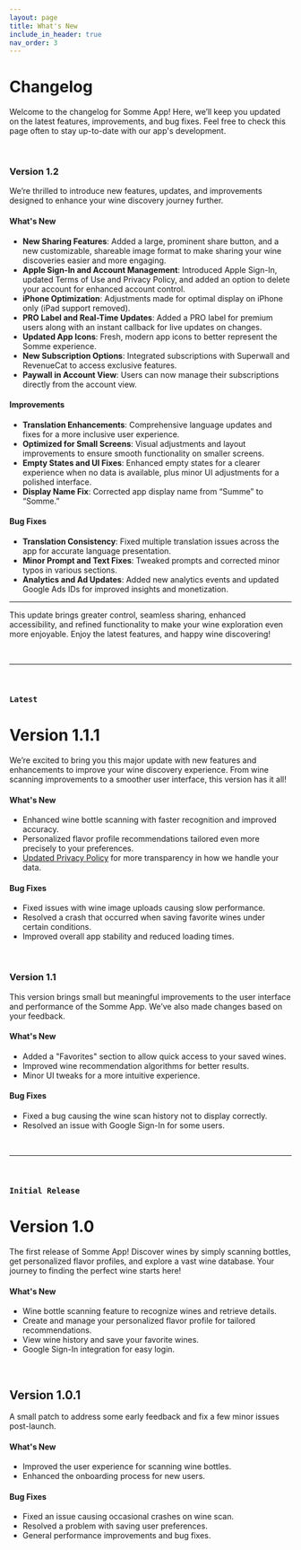 ```yaml
---
layout: page
title: What's New
include_in_header: true
nav_order: 3
---
```


# Changelog
Welcome to the changelog for Somme App! Here, we’ll keep you updated on the latest features, improvements, and bug fixes. Feel free to check this page often to stay up-to-date with our app's development.

<br>

### **Version 1.2**
We’re thrilled to introduce new features, updates, and improvements designed to enhance your wine discovery journey further.

#### What's New
- **New Sharing Features**: Added a large, prominent share button, and a new customizable, shareable image format to make sharing your wine discoveries easier and more engaging.
- **Apple Sign-In and Account Management**: Introduced Apple Sign-In, updated Terms of Use and Privacy Policy, and added an option to delete your account for enhanced account control.
- **iPhone Optimization**: Adjustments made for optimal display on iPhone only (iPad support removed).
- **PRO Label and Real-Time Updates**: Added a PRO label for premium users along with an instant callback for live updates on changes.
- **Updated App Icons**: Fresh, modern app icons to better represent the Somme experience.
- **New Subscription Options**: Integrated subscriptions with Superwall and RevenueCat to access exclusive features.
- **Paywall in Account View**: Users can now manage their subscriptions directly from the account view.

#### Improvements
- **Translation Enhancements**: Comprehensive language updates and fixes for a more inclusive user experience.
- **Optimized for Small Screens**: Visual adjustments and layout improvements to ensure smooth functionality on smaller screens.
- **Empty States and UI Fixes**: Enhanced empty states for a clearer experience when no data is available, plus minor UI adjustments for a polished interface.
- **Display Name Fix**: Corrected app display name from “Summe” to “Somme.”

#### Bug Fixes
- **Translation Consistency**: Fixed multiple translation issues across the app for accurate language presentation.
- **Minor Prompt and Text Fixes**: Tweaked prompts and corrected minor typos in various sections.
- **Analytics and Ad Updates**: Added new analytics events and updated Google Ads IDs for improved insights and monetization.

---

This update brings greater control, seamless sharing, enhanced accessibility, and refined functionality to make your wine exploration even more enjoyable. Enjoy the latest features, and happy wine discovering!

<br>

________
<br>

### `Latest`
# **Version 1.1.1**
We’re excited to bring you this major update with new features and enhancements to improve your wine discovery experience. From wine scanning improvements to a smoother user interface, this version has it all!

#### What's New
- Enhanced wine bottle scanning with faster recognition and improved accuracy.
- Personalized flavor profile recommendations tailored even more precisely to your preferences.
- [Updated Privacy Policy](/privacypolicy) for more transparency in how we handle your data.

#### Bug Fixes
- Fixed issues with wine image uploads causing slow performance.
- Resolved a crash that occurred when saving favorite wines under certain conditions.
- Improved overall app stability and reduced loading times.

<br>

### **Version 1.1**
This version brings small but meaningful improvements to the user interface and performance of the Somme App. We’ve also made changes based on your feedback.

#### What's New
- Added a "Favorites" section to allow quick access to your saved wines.
- Improved wine recommendation algorithms for better results.
- Minor UI tweaks for a more intuitive experience.

#### Bug Fixes
- Fixed a bug causing the wine scan history not to display correctly.
- Resolved an issue with Google Sign-In for some users.

<br>

________
<br>

### `Initial Release`
# **Version 1.0**
The first release of Somme App! Discover wines by simply scanning bottles, get personalized flavor profiles, and explore a vast wine database. Your journey to finding the perfect wine starts here!

#### What's New
- Wine bottle scanning feature to recognize wines and retrieve details.
- Create and manage your personalized flavor profile for tailored recommendations.
- View wine history and save your favorite wines.
- Google Sign-In integration for easy login.

<br>

## **Version 1.0.1**
A small patch to address some early feedback and fix a few minor issues post-launch.

#### What's New
- Improved the user experience for scanning wine bottles.
- Enhanced the onboarding process for new users.
  
#### Bug Fixes
- Fixed an issue causing occasional crashes on wine scan.
- Resolved a problem with saving user preferences.
- General performance improvements and bug fixes.

<br>
